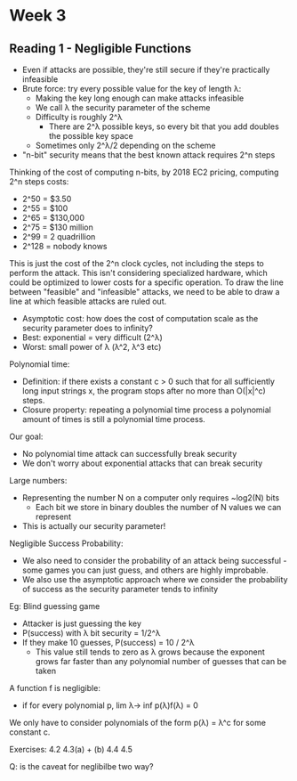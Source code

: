 # Week 3

## Reading 1 - Negligible Functions

- Even if attacks are possible, they're still secure if they're
  practically infeasible
- Brute force: try every possible value for the key of length λ:
  - Making the key long enough can make attacks infeasible
  - We call λ the security parameter of the scheme
  - Difficulty is roughly 2^λ
    - There are 2^λ possible keys, so every bit that you add doubles
      the possible key space
  - Sometimes only 2^λ/2 depending on the scheme
- "n-bit" security means that the best known attack requires 2^n steps

Thinking of the cost of computing n-bits, by 2018 EC2 pricing, computing
2^n steps costs:
- 2^50 = $3.50
- 2^55 = $100
- 2^65 = $130,000
- 2^75 = $130 million
- 2^99 = 2 quadrillion
- 2^128 = nobody knows

This is just the cost of the 2^n clock cycles, not including the steps
to perform the attack. This isn't considering specialized hardware, 
which could be optimized to lower costs for a specific operation.
To draw the line between "feasible" and "infeasible" attacks, we
need to be able to draw a line at which feasible attacks are ruled
out.
- Asymptotic cost: how does the cost of computation scale as the
  security parameter does to infinity?
- Best: exponential = very difficult (2^λ)
- Worst: small power of λ (λ^2, λ^3 etc)

Polynomial time: 
- Definition: if there exists a constant c > 0 such that for all 
  sufficiently long input strings x, the program stops after no more 
  than O(|x|^c) steps.
- Closure property: repeating a polynomial time process a polynomial
  amount of times is still a polynomial time process.

Our goal:
- No polynomial time attack can successfully break security
- We don't worry about exponential attacks that can break security

Large numbers:
- Representing the number N on a computer only requires ~log2(N) bits
  - Each bit we store in binary doubles the number of N values we can
    represent
- This is actually our security parameter!

Negligible Success Probability:
- We also need to consider the probability of an attack being 
  successful - some games you can just guess, and others are highly
  improbable.
- We also use the asymptotic approach where we consider the probability
  of success as the security parameter tends to infinity

Eg: Blind guessing game
- Attacker is just guessing the key
- P(success) with λ bit security = 1/2^λ
- If they make 10 guesses, P(success) = 10 / 2^λ
  - This value still tends to zero as λ grows because the exponent
    grows far faster than any polynomial number of guesses that can
    be taken

A function f is negligible:
- if for every polynomial p, lim λ-> inf p(λ)f(λ) = 0

We only have to consider polynomials of the form p(λ) = λ^c for some
constant c.

Exercises:
4.2
4.3(a) + (b)
4.4
4.5

Q: is the caveat for neglibilbe two way?
